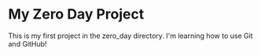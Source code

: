 # My Zero Day Project

This is my first project in the zero_day directory. I'm learning how to use Git and GitHub!
